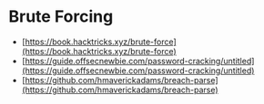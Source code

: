 # Brute Forcing

* [https://book.hacktricks.xyz/brute-force](https://book.hacktricks.xyz/brute-force)
* [https://guide.offsecnewbie.com/password-cracking/untitled](https://guide.offsecnewbie.com/password-cracking/untitled)
* [https://github.com/hmaverickadams/breach-parse](https://github.com/hmaverickadams/breach-parse)
